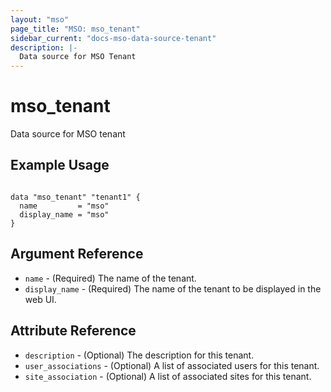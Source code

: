 ```yaml
---
layout: "mso"
page_title: "MSO: mso_tenant"
sidebar_current: "docs-mso-data-source-tenant"
description: |-
  Data source for MSO Tenant
---
```


# mso_tenant #

Data source for MSO tenant

## Example Usage ##

```hcl

data "mso_tenant" "tenant1" {
  name         = "mso"
  display_name = "mso"
}

```

## Argument Reference ##

* `name` - (Required) The name of the tenant.
* `display_name` - (Required) The name of the tenant to be displayed in the web UI.

## Attribute Reference ##

* `description` - (Optional) The description for this tenant.
* `user_associations` - (Optional) A list of associated users for this tenant.
* `site_association` - (Optional) A list of associated sites for this tenant.
